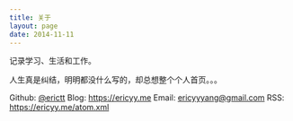 ```yaml
---
title: 关于
layout: page
date: 2014-11-11
---
```


记录学习、生活和工作。

人生真是纠结，明明都没什么写的，却总想整个个人首页。。。

Github: [@erictt](https://github.com/erictt)
Blog: https://ericyy.me
Email: ericyyyang@gmail.com
RSS: https://ericyy.me/atom.xml

